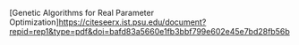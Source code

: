[Genetic Algorithms for Real Parameter Optimization]https://citeseerx.ist.psu.edu/document?repid=rep1&type=pdf&doi=bafd83a5660e1fb3bbf799e602e45e7bd28fb56b